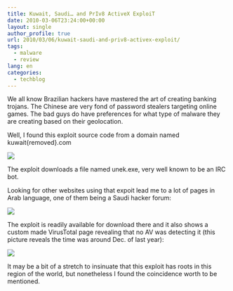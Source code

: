 ```yaml
---
title: Kuwait, Saudi… and PrIv8 ActiveX ExploiT
date: 2010-03-06T23:24:00+00:00
layout: single
author_profile: true
url: 2010/03/06/kuwait-saudi-and-priv8-activex-exploit/
tags:
  - malware
  - review
lang: en
categories: 
  - techblog
---
```

We all know Brazilian hackers have mastered the art of creating banking trojans. The Chinese are very fond of password stealers targeting online games. The bad guys do have preferences for what type of malware they are creating based on their geolocation.

Well, I found this exploit source code from a domain named kuwait{removed}.com

[![](http://3.bp.blogspot.com/_vaUVXcmC3OI/S5LcTfH1MlI/AAAAAAAABMM/GK2i35YZqMU/s640/sdi1.png)](http://3.bp.blogspot.com/_vaUVXcmC3OI/S5LcTfH1MlI/AAAAAAAABMM/GK2i35YZqMU/s1600-h/sdi1.png)

The exploit downloads a file named unek.exe, very well known to be an IRC bot.

Looking for other websites using that expoit lead me to a lot of pages in Arab language, one of them being a Saudi hacker forum:

[![](http://4.bp.blogspot.com/_vaUVXcmC3OI/S5LcWPE_-EI/AAAAAAAABMU/OYm7zjhFerA/s640/sdi2.png)](http://4.bp.blogspot.com/_vaUVXcmC3OI/S5LcWPE_-EI/AAAAAAAABMU/OYm7zjhFerA/s1600-h/sdi2.png)

The exploit is readily available for download there and it also shows a custom made VirusTotal page revealing that no AV was detecting it (this picture reveals the time was around Dec. of last year):

[![](http://3.bp.blogspot.com/_vaUVXcmC3OI/S5LcaMEeKpI/AAAAAAAABMc/u9JcUWYhEvs/s640/sdi3.png)](http://3.bp.blogspot.com/_vaUVXcmC3OI/S5LcaMEeKpI/AAAAAAAABMc/u9JcUWYhEvs/s1600-h/sdi3.png)

It may be a bit of a stretch to insinuate that this exploit has roots in this region of the world, but nonetheless I found the coincidence worth to be mentioned.